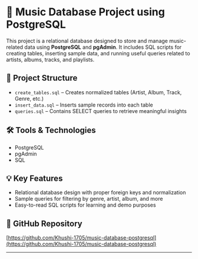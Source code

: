 # 🎵 Music Database Project using PostgreSQL

This project is a relational database designed to store and manage music-related data using **PostgreSQL** and **pgAdmin**. It includes SQL scripts for creating tables, inserting sample data, and running useful queries related to artists, albums, tracks, and playlists.

## 📁 Project Structure

- `create_tables.sql` – Creates normalized tables (Artist, Album, Track, Genre, etc.)
- `insert_data.sql` – Inserts sample records into each table
- `queries.sql` – Contains SELECT queries to retrieve meaningful insights

## 🛠️ Tools & Technologies
- PostgreSQL
- pgAdmin
- SQL

## 💡 Key Features
- Relational database design with proper foreign keys and normalization
- Sample queries for filtering by genre, artist, album, and more
- Easy-to-read SQL scripts for learning and demo purposes

## 🔗 GitHub Repository
[https://github.com/Khushi-1705/music-database-postgresql](https://github.com/Khushi-1705/music-database-postgresql)

---



